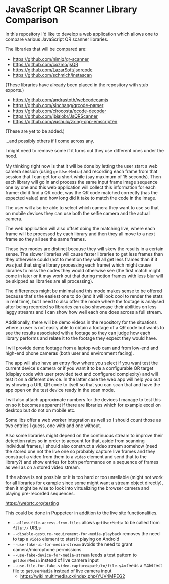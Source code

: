 #  JavaScript QR Scanner Library Comparison

In this repository I'd like to develop a web application which allows one to compare various
JavaScript QR scanner libraries.

The libraries that will be compared are:

- https://github.com/nimiq/qr-scanner
- https://github.com/cozmo/jsQR
- https://github.com/LazarSoft/jsqrcode
- https://github.com/schmich/instascan

(These libraries have already been placed in the repository with stub exports.)

- https://github.com/andrastoth/webcodecamjs
- https://github.com/sinchang/qrcode-parser
- https://github.com/cirocosta/qcode-decoder
- https://github.com/jbialobr/JsQRScanner
- https://github.com/yushulx/zxing-cpp-emscripten

(These are yet to be added.)

…and possibly others if I come across any.

I might need to remove some if it turns out they use different ones under the hood.

My thinking right now is that it will be done by letting the user start a web camera session
(using `getUserMedia`) and recording each frame from that session that I can get for a short
while (say maximum of 15 seconds). Then each library will go in and process the same input
frame image sequence one by one and this web application will collect this information for
each frame: did it find a QR code, was the QR code matched correctly (has the expected value)
and how long did it take to match the code in the image.

The user will also be able to select which camera they want to use so that on mobile devices
they can use both the selfie camera and the actual camera.

The web application will also offset doing the matching live, where each frame will be processed
by each library and then they all move to a next frame so they all see the same frames.

These two modes are distinct because they will skew the results in a certain sense. The slower
libraries will cause faster libraries to get less frames than they otherwise could (not to
mention they will all get less frames than if it was just that single library processing each
frame) which might cause libraries to miss the codes they would otherwise see (the first match
might come in later or it may work out that during motion frames with less blur will be skipped
as libraries are all processing).

The differences might be minimal and this mode makes sense to be offered because that's the
easiest one to do (and it will look cool to render the stats in real time), but I need to
also offer the mode where the footage is analysed after being recorded so libraries can also
showcase their abilities on less laggy streams and I can show how well each one does across a
full stream.

Additionally, there will be demo videos in the repository for the situations where a user is
not easily able to obtain a footage of a QR code but wants to see the results associated with
a footage so they can judge how each library performs and relate it to the footage they expect
they would have.

I will provide demo footage from a laptop web cam and from low-end and high-end phone cameras
(both user and environment facing).

The app will also have an entry flow where you select if you want test the current device's
camera or if you want it to be a configurable QR target (display code with user provided text
and configured complexity) and will test it on a different device. In the latter case the web
app will help you out by showing a URL QR code to itself so that you can scan that and have
the app open on the test device ready in the scan mode.

I will also attach approximate numbers for the devices I manage to test this on so it becomes
apparent if there are libraries which for example excel on desktop but do not on mobile etc.

Some libs offer a web worker integration as well so I should count those as two
entries I guess, one with and one without.

Also some libraries might depend on the continuous stream to improve their detection
rates so in order to account for that, aside from scanning individual frames,
I should also construct a video stream somehow (need the stored one not the live
one so probably capture live frames and they construct a video from them to a
`video` element and send that to the library?) and show entries for both performance
on a sequence of frames as well as on a stored video stream.

If the above is not possible or it is too hard or too unreliable (might not work
for all libraries for example since some might want a stream object directly),
then it might be wise to look into virtualizing the browser camera and playing
pre-recorded sequences.

https://webrtc.org/testing

This could be done in Puppeteer in addition to the live site functionalities.

- `--allow-file-access-from-files` allows `getUserMedia` to be called from `file://` URLs
- `--disable-gesture-requirement-for-media-playback` removes the need to tap a `video` element to start it playing on Android
- `--use-fake-ui-for-media-stream` avoids the need to grant camera/microphone permissions
- `--use-fake-device-for-media-stream` feeds a test pattern to `getUserMedia` instead of live camera input
- `--use-file-for-fake-video-capture=path/to/file.y4m` feeds a Y4M test file to `getUserMedia` instead of live camera input
  - https://wiki.multimedia.cx/index.php/YUV4MPEG2
